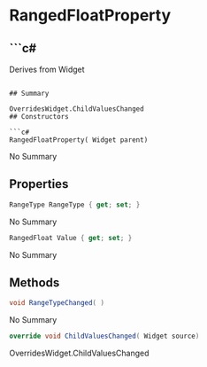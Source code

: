 # RangedFloatProperty

## ```c#
Derives from Widget
```

## Summary

OverridesWidget.ChildValuesChanged
## Constructors

```c#
RangedFloatProperty( Widget parent) 
```
No Summary
## Properties

```c#
RangeType RangeType { get; set; } 
```
No Summary
```c#
RangedFloat Value { get; set; } 
```
No Summary
## Methods

```c#
void RangeTypeChanged( ) 
```
No Summary
```c#
override void ChildValuesChanged( Widget source) 
```
OverridesWidget.ChildValuesChanged
